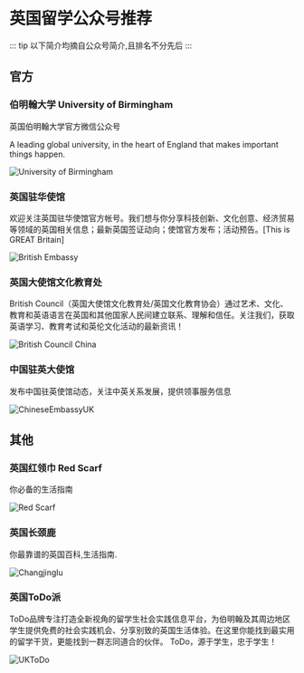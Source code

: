 # 英国留学公众号推荐

::: tip
以下简介均摘自公众号简介,且排名不分先后
:::

## 官方

### 伯明翰大学 University of Birmingham

英国伯明翰大学官方微信公众号

A leading global university, in the heart of England that makes important things happen.

![University of Birmingham](https://cdn.iuob.uk/help/details/others/WeChat/unibirmingham.jpg)

### 英国驻华使馆

欢迎关注英国驻华使馆官方帐号。我们想与你分享科技创新、文化创意、经济贸易等领域的英国相关信息；最新英国签证动向；使馆官方发布；活动预告。[This is GREAT Britain]

![British Embassy](https://cdn.iuob.uk/help/details/others/WeChat/BritishEmbassyChina.jpg)

### 英国大使馆文化教育处

British Council（英国大使馆文化教育处/英国文化教育协会）通过艺术、文化、教育和英语语言在英国和其他国家人民间建立联系、理解和信任。关注我们，获取英语学习、教育考试和英伦文化活动的最新资讯！

![British Council China](https://cdn.iuob.uk/help/details/others/WeChat/BritishCouncilChina.jpg)

### 中国驻英大使馆

发布中国驻英使馆动态，关注中英关系发展，提供领事服务信息

![ChineseEmbassyUK](https://cdn.iuob.uk/help/details/others/WeChat/ChineseEmbassyUK.jpg)

## 其他

### 英国红领巾 Red Scarf

你必备的生活指南

![Red Scarf](https://cdn.iuob.uk/help/details/others/WeChat/RedScarf.jpg)

### 英国长颈鹿

你最靠谱的英国百科,生活指南.

![Changjinglu](https://cdn.iuob.uk/help/details/others/WeChat/changjinglu_UK.jpg)

### 英国ToDo派

ToDo品牌专注打造全新视角的留学生社会实践信息平台，为伯明翰及其周边地区学生提供免费的社会实践机会、分享别致的英国生活体验。在这里你能找到最实用的留学干货，更能找到一群志同道合的伙伴。 ToDo，源于学生，忠于学生！ 

![UKToDo](https://cdn.iuob.uk/help/details/others/WeChat/UKToDo.jpg)